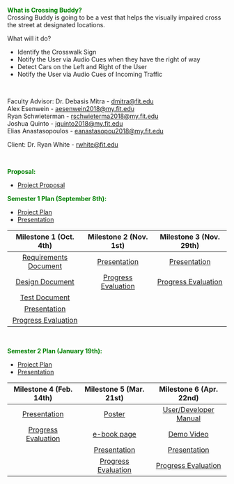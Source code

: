 <span style="color:green">**What is Crossing Buddy?**</span>    
Crossing Buddy is going to be a vest that helps the visually impaired cross the street at designated locations. 

What will it do?
* Identify the Crosswalk Sign
* Notify the User via Audio Cues when they have the right of way
* Detect Cars on the Left and Right of the User 
* Notify the User via Audio Cues of Incoming Traffic
  
<p>&nbsp;</p>
  
Faculty Advisor: Dr. Debasis Mitra - [dmitra@fit.edu](mailto:dmitra@fit.edu)  
Alex Esenwein - [aesenwein2018@my.fit.edu](mailto:aesenwein2018@my.fit.edu)  
Ryan Schwieterman - [rschwieterma2018@my.fit.edu](mailto:rschwieterma2018@my.fit.edu)  
Joshua Quinto - [jquinto2018@my.fit.edu](mailto:jquinto2018@my.fit.edu)  
Elias Anastasopoulos - [eanastasopou2018@my.fit.edu](mailto:eanastasopou2018@my.fit.edu) 

Client: Dr. Ryan White - [rwhite@fit.edu](mailto:rwhite@fit.edu)

<p>&nbsp;</p>

<span style="color:green">**Proposal:**</span>    
* [Project Proposal](https://docs.google.com/presentation/d/1ZuiCjqBRgZdMdqE8y38JPiSn66Kbp3qO/edit?usp=sharing&ouid=107477535328863637721&rtpof=true&sd=true) 

<span style="color:green">**Semester 1 Plan (September 8th):**</span>  
* [Project Plan](https://docs.google.com/document/d/1w-vZPdgByh9qIA0jleiOVF1CijtTrfICiwIqWY-6e_0/edit?usp=sharing)
* [Presentation](https://docs.google.com/presentation/d/1OUl30r3JOwekr-Na9jHybWl1eVpB3CXt-dT1j3iPfaw/edit?usp=sharing)  

| Milestone 1 (Oct. 4th) |  Milestone 2 (Nov. 1st) | Milestone 3 (Nov. 29th) |
| :---------------------------: |:---------------------------:| :---------------------------:|
| [Requirements Document](https://docs.google.com/document/d/1KUoM6KicFip8w-VMK-iCaVldyWLIcWAVtIOQO-zo-7c/edit?usp=sharing) | [Presentation](https://docs.google.com/presentation/d/1XG2xOvUNG1rbtGusd14mYx3d0c4pYfSVdl0u-a_vRaA/edit?usp=sharing)  | [Presentation](https://docs.google.com/presentation/d/1vqH9HL9g4q4XfBP5dZ6ogLu7d-6sbluxx40Of-Q457c/edit?usp=sharing) |
| [Design Document](https://docs.google.com/document/d/1mBVnKV-9GdwCOGEyRC4iFu_FX0LQsDcDQ0VhHX9MqPA/edit?usp=sharing) | [Progress Evaluation](https://docs.google.com/document/d/1Ci7U4CSbWtsh1dgYcozwzvmebGkI4v9HdvAsVPJOmZE/edit?usp=sharing) | [Progress Evaluation](https://docs.google.com/document/d/17z5UGglxJ-UIUOtvdNOt1oHP7CZcNSnFGWhatxTPGOE/edit?usp=sharing) |
| [Test Document](https://docs.google.com/document/d/1IFn96-OZAoCCrAD8Wx2QFHEWfWnrrf5k3aigCBZugfo/edit?usp=sharing) | | |
| [Presentation](https://docs.google.com/presentation/d/1Xv4UvB0qj10WUK-N3LwEIP_hbU6YBmZ4__3HmMnfRpM/edit?usp=sharing) | | |
| [Progress Evaluation](https://docs.google.com/document/d/1MLq1n3lXfHEC6kHGygDEqWtXSPb-MKufoiD0Ko9Gzys/edit?usp=sharing) | | |

<p>&nbsp;</p>

<span style="color:green">**Semester 2 Plan (January 19th):**</span>  
* [Project Plan](https://docs.google.com/document/d/14KETmc4MNX30eIQPohXhV731SjUMzbc717a_Mkb4Amg/edit?usp=sharing)  
* [Presentation](https://docs.google.com/presentation/d/1LDiSiXxf0-hrL4H5SmDppoKzVNqnomkUiqn2QYZnHq0/edit?usp=sharing)  

| Milestone 4 (Feb. 14th) |  Milestone 5 (Mar. 21st) | Milestone 6 (Apr. 22nd) |
| :---------------------------: |:---------------------------:| :---------------------------:|
| [Presentation](https://docs.google.com/presentation/d/14BR-q3Y-o6LE_89ad5vrNA2L4H4Eb2gJkYT4RbB74Bk/edit?usp=sharing) | [Poster](https://docs.google.com/presentation/d/1LtqAhr0nll8yug1nRHJA1CjAgDUZ0m6j/edit?usp=sharing&ouid=107477535328863637721&rtpof=true&sd=true)  | [User/Developer Manual](https://docs.google.com/document/d/1t9_HtRwa-hYmRnYES1wHT4LX1sOERonB5riBuI899d8/edit?usp=sharing) |
| [Progress Evaluation](https://docs.google.com/document/d/1db3UPHz26g7-OAP3qkv4JbjnMbBdk8sxTIPUMM3NpLs/edit?usp=sharing) | [e-book page](https://docs.google.com/document/d/1Ar0ZObqj4WbPedtBHEH-OEU4JsZDo_cc/edit?usp=sharing&ouid=107477535328863637721&rtpof=true&sd=true) | [Demo Video](https://drive.google.com/file/d/1pRB-bMFLuDuaiY42I05ya0XCSOQOhTiF/view?usp=sharing) |
| | [Presentation](https://docs.google.com/presentation/d/1VMtQw8JKibifDw8nZEEWNfGtXF4sQTyWFSD6NOJd9Ls/edit?usp=sharing) | [Presentation](https://docs.google.com/presentation/d/1o58aK8FueUoGWZQZDtTsL1HZe9OWDjlcsPvHCoPUZGk/edit?usp=sharing) |
| | [Progress Evaluation](https://docs.google.com/document/d/1t8Ja_io1KyAb52-LCUiIYB5KynMlUZPEwfWDWpFR2Vg/edit?usp=sharing) | [Progress Evaluation](https://docs.google.com/document/d/1k8_-ZqQ6-ipvxN7u28pbEjiUPEKsnLVI1wpkVvBDbLM/edit?usp=sharing) |

<p>&nbsp;</p>
